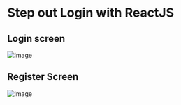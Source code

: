 # Step out Login with ReactJS
## Login screen
![Image](https://github.com/khadija-batool/react-step-out-login/blob/main/src/assets/screen-snaps/step-out.png?raw=true)

## Register Screen

![Image](https://github.com/khadija-batool/react-step-out-login/blob/main/src/assets/screen-snaps/img-2.png?raw=true)